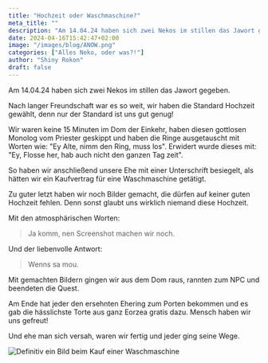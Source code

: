 ```yaml
---
title: "Hochzeit oder Waschmaschine?"
meta_title: ""
description: "Am 14.04.24 haben sich zwei Nekos im stillen das Jawort gegeben"
date: 2024-04-16T15:42:47+02:00
image: "/images/blog/ANOW.png"
categories: ["Alles Neko, oder was?!"]
author: "Shiny Rokon"
draft: false
---
```


Am 14.04.24 haben sich zwei Nekos im stillen das Jawort gegeben.

Nach langer Freundschaft war es so weit, wir haben die Standard Hochzeit gewählt, 
denn nur der Standard ist uns gut genug! 

Wir waren keine 15 Minuten im Dom der Einkehr, haben diesen gottlosen Monolog vom Priester geskippt und haben die Ringe ausgetauscht mit Worten wie: "Ey Alte, nimm den Ring, muss los".
Erwidert wurde dieses mit: "Ey, Flosse her, hab auch nicht den ganzen Tag zeit".

So haben wir anschließend unsere Ehe mit einer Unterschrift besiegelt, als hätten wir ein Kaufvertrag für eine Waschmaschine getätigt.

Zu guter letzt haben wir noch Bilder gemacht, die dürfen auf keiner guten Hochzeit fehlen.
Denn sonst glaubt uns wirklich niemand diese Hochzeit.

Mit den atmosphärischen Worten:
> Ja komm, nen Screenshot machen wir noch.

Und der liebenvolle Antwort: 

> Wenns sa mou. 

Mit gemachten Bildern gingen wir aus dem Dom raus, rannten zum NPC und beendeten die Quest.

Am Ende hat jeder den ersehnten Ehering zum Porten bekommen und es gab die hässlichste Torte aus ganz Eorzea gratis dazu. Mensch haben wir uns gefreut!

Und ehe man sich versah, waren wir fertig und jeder ging seine Wege.

![Definitiv ein Bild beim Kauf einer Waschmaschine](images/blog/screenshots/1713274958-ANOW_Hochzeit.jpg)